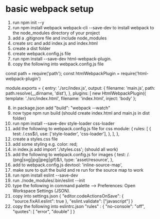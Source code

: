 # basic webpack setup

1. run npm init --y
2. run npm install webpack webpack-cli --save-dev to install webpack to the node_modules directory of your project
3. add a .gitignore file and include node_modules
4. create src and add index.js and index.html
5. create a dist folder
6. create webpack.config.js file
7. run npm install --save-dev html-webpack-plugin.
8. copy the following into webpack.config.js file
   
const path = require('path');
const htmlWebpackPlugin = require('html-webpack-plugin')

module.exports = {
  entry: './src/index.js',
  output: {
    filename: 'main.js',
    path: path.resolve(__dirname, 'dist'),
  },
   plugins: [
     new HtmlWebpackPlugin({
       template: './src/index.html',
       filename: 'index.html',
       inject: 'body'
};

8. in package.json add "build": "webpack --watch"
9. now type npm run build (should create index.html and main.js in dist folder)
10. run npm install --save-dev style-loader css-loader
11. add the following to webpack.config.js file for css 
module: {
    rules: [
      {
        test: /\.css$/i,
        use: ['style-loader', 'css-loader'],
      },
    ],
  },
12. create a styles.css file
13. add some styling e.g. color: red;
14. in index.js add import './styles.css'; (should all work)
15. add the following to webpack.config.js for images
 {
    test: /\.(png|svg|jpg|jpeg|gif)$/i,
    type: 'asset/resource',
  },
16. add to webpack.config.js devtool: 'inline-source-map',
17. make sure to quit the build and re run for the source map to work
18. run npm install eslint --save-dev
19. run ./node_modules/.bin/eslint --init
20. type the following in command palette --> Preferences: Open Workspace Settings (JSON).
21. copy into settings.json
{
    "editor.codeActionsOnSave": {
        "source.fixAll.eslint": true
    },
    "eslint.validate": ["javascript"]
}
22. copy the following into eslintrc.json
"rules" : {
    "no-console": "off",
    "quotes": [
        "error",
        "double"
    ]
}
